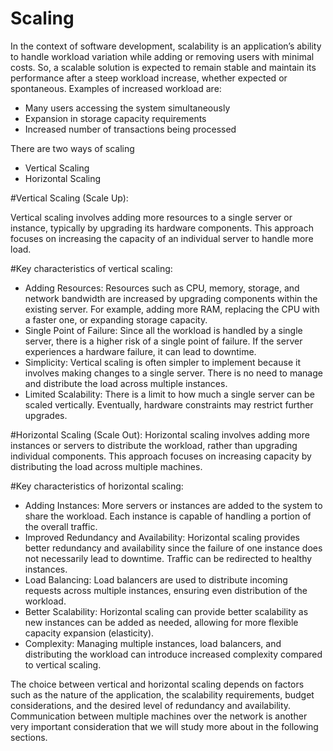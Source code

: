 # Scaling 
In the context of software development, scalability is an application’s ability to handle workload variation while adding or removing users with minimal costs. So, a scalable solution is expected to remain stable and maintain its performance after a steep workload increase, whether expected or spontaneous. Examples of increased workload are:
- Many users accessing the system simultaneously
- Expansion in storage capacity requirements
- Increased number of transactions being processed

There are two ways of scaling 
- Vertical Scaling
- Horizontal Scaling


#Vertical Scaling (Scale Up):

Vertical scaling involves adding more resources to a single server or instance, typically by upgrading its hardware components. This approach focuses on increasing the capacity of an individual server to handle more load.

#Key characteristics of vertical scaling:

- Adding Resources: Resources such as CPU, memory, storage, and network bandwidth are increased by upgrading components within the existing server. For example, adding more RAM, replacing the CPU with a faster one, or expanding storage capacity.
- Single Point of Failure: Since all the workload is handled by a single server, there is a higher risk of a single point of failure. If the server experiences a hardware failure, it can lead to downtime.
- Simplicity: Vertical scaling is often simpler to implement because it involves making changes to a single server. There is no need to manage and distribute the load across multiple instances.
- Limited Scalability: There is a limit to how much a single server can be scaled vertically. Eventually, hardware constraints may restrict further upgrades.


#Horizontal Scaling (Scale Out):
Horizontal scaling involves adding more instances or servers to distribute the workload, rather than upgrading individual components. This approach focuses on increasing capacity by distributing the load across multiple machines.

#Key characteristics of horizontal scaling:

- Adding Instances: More servers or instances are added to the system to share the workload. Each instance is capable of handling a portion of the overall traffic.
- Improved Redundancy and Availability: Horizontal scaling provides better redundancy and availability since the failure of one instance does not necessarily lead to downtime. Traffic can be redirected to healthy instances.
- Load Balancing: Load balancers are used to distribute incoming requests across multiple instances, ensuring even distribution of the workload.
- Better Scalability: Horizontal scaling can provide better scalability as new instances can be added as needed, allowing for more flexible capacity expansion (elasticity).
- Complexity: Managing multiple instances, load balancers, and distributing the workload can introduce increased complexity compared to vertical scaling.



The choice between vertical and horizontal scaling depends on factors such as the nature of the application, the scalability requirements, budget considerations, and the desired level of redundancy and availability. Communication between multiple machines over the network is another very important consideration that we will study more about in the following sections.



